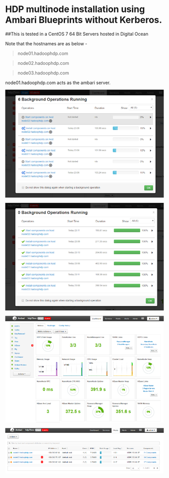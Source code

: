 # HDP multinode installation using Ambari Blueprints without Kerberos.

##This is tested in a CentOS 7 64 Bit Servers hosted in Digital Ocean

Note that the hostnames are as below - 

> node01.hadoophdp.com

> node02.hadoophdp.com

> node03.hadoophdp.com

node01.hadoophdp.com acts as the ambari server.

![Alt text](./images/multinode-install-1.PNG)

![Alt text](./images/multinode-install-2.PNG)

![Alt text](./images/multinode-install-3.PNG)

![Alt text](./images/multinode-install-4.PNG)
